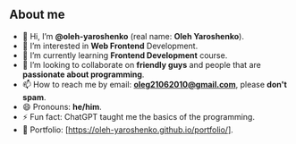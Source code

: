 About me
-
- 👋 Hi, I’m **@oleh-yaroshenko** (real name: **Oleh Yaroshenko**).
- 👀 I’m interested in **Web Frontend** Development.
- 🌱 I’m currently learning **Frontend Development** course. 
- 💞️ I’m looking to collaborate on **friendly guys** and people that are **passionate about programming**.
- 📫 How to reach me by email: **oleg21062010@gmail.com**, please **don't spam**.
- 😄 Pronouns: **he/him**. 
- ⚡ Fun fact: ChatGPT taught me the basics of the programming. 
- 📃 Portfolio: [https://oleh-yaroshenko.github.io/portfolio/].
